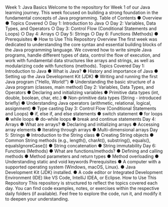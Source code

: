 Week 1: Java Basics
Welcome to the repository for Week 1 of our Java learning journey. This week focused on
building a strong foundation in the fundamental concepts of Java programming.
Table of Contents
● Overview
● Topics Covered
○ Day 1: Introduction to Java
○ Day 2: Variables, Data Types, and Operators
○ Day 3: Control Flow (Conditional Statements and Loops)
○ Day 4: Arrays
○ Day 5: Strings
○ Day 6: Functions (Methods)
● Prerequisites
● How to Use This Repository
Overview
The first week was dedicated to understanding the core syntax and essential building blocks of
the Java programming language. We covered how to write simple Java programs, handle
different types of data, control the flow of execution, and work with fundamental data structures
like arrays and strings, as well as modularizing code with functions (methods).
Topics Covered
Day 1: Introduction to Java
● What is Java?
● History and importance of Java
● Setting up the Java Development Kit (JDK)
● Writing and running the first Java program ("Hello, World!")
● Understanding the basic structure of a Java program (classes, main method)
Day 2: Variables, Data Types, and Operators
● Declaring and initializing variables
● Primitive data types (int, double, boolean, char, etc.)
● Non-primitive data types (String - introduced briefly)
● Understanding Java operators (arithmetic, relational, logical, assignment)
● Type casting
Day 3: Control Flow (Conditional Statements and Loops)
● if, else if, and else statements
● switch statement
● for loops
● while loops
● do-while loops
● break and continue statements
Day 4: Arrays
● What are arrays?
● Declaring and initializing arrays
● Accessing array elements
● Iterating through arrays
● Multi-dimensional arrays
Day 5: Strings
● Introduction to the String class
● Creating String objects
● Common String methods (e.g., length(), charAt(), substring(), equals(), equalsIgnoreCase())
● String concatenation
● String immutability
Day 6: Functions (Methods)
● What are functions/methods?
● Defining and calling methods
● Method parameters and return types
● Method overloading
● Understanding static and void keywords
Prerequisites
● A computer with a supported operating system (Windows, macOS, Linux).
● Java Development Kit (JDK) installed.
● A code editor or Integrated Development Environment (IDE) like VS Code, IntelliJ IDEA,
or Eclipse.
How to Use This Repository
This repository is structured to reflect the topics covered each day. You can find code examples,
notes, or exercises within the respective daily folders (if available). Feel free to explore the
code, run it, and modify it to deepen your understanding.